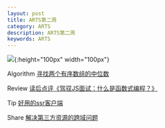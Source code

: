 ```yaml
---
layout: post
title: ARTS第二周
category: ARTS 
description: ARTS第二周
keywords: ARTS
---
```

![]({{site.baseurl}}/assets/img/code.jpg){:height="100px" width="100px"}
  
Algorithm
[寻找两个有序数组的中位数](/algorithm/2019/03/26/algorithm-leetcode-4.html)

Review
[读后点评《驾驭JS面试：什么是函数式编程？》](/review/2019/03/31/review-ws-fp.html)

Tip
[好用的ssr客户端](/tip/2019/03/31/tip-ssr-client.html)

Share
[解决第三方资源的跨域问题](/share/2019/03/31/share-cross-domain-nginx.html)
